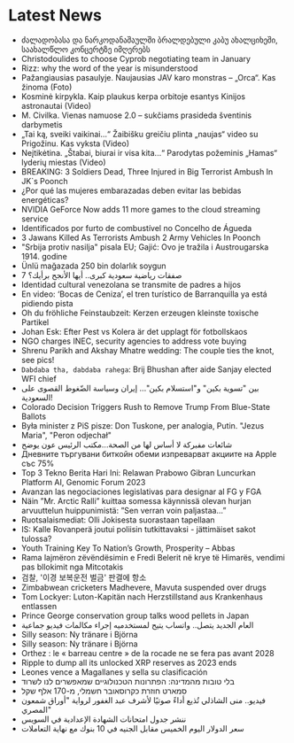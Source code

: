 # Latest News
-  ძალადობასა და ნარკოდანაშაულში ბრალდებული კაბუ ახალციხეში, საახალწლო კონცერტზე იმღერებს
-  Christodoulides to choose Cyprob negotiating team in January
-  Rizz: why the word of the year is misunderstood
-  Pažangiausias pasaulyje. Naujausias JAV karo monstras – „Orca“. Kas žinoma (Foto)
-  Kosminė kirpykla. Kaip plaukus kerpa orbitoje esantys Kinijos astronautai (Video)
-  M. Civilka. Vienas namuose 2.0 – sukčiams prasideda šventinis darbymetis
-  „Tai ką, sveiki vaikinai...“ Žaibišku greičiu plinta „naujas“ video su Prigožinu. Kas vyksta (Video)
-  Neįtikėtina. „Štabai, biurai ir visa kita...“ Parodytas požeminis „Hamas“ lyderių miestas (Video)
-  BREAKING: 3 Soldiers Dead, Three Injured in Big Terrorist Ambush In JK`s Poonch
-  ¿Por qué las mujeres embarazadas deben evitar las bebidas energéticas?
-  NVIDIA GeForce Now adds 11 more games to the cloud streaming service
-  Identificados por furto de combustível no Concelho de Águeda
-  3 Jawans Killed As Terrorists Ambush 2 Army Vehicles In Poonch
-  "Srbija protiv nasilja" pisala EU; Gajić: Ovo je tražila i Austrougarska 1914. godine
-  Ünlü mağazada 250 bin dolarlık soygun
-  7 صفقات رياضية سعودية كبرى.. أيها الأنجح برأيك؟
-  Identidad cultural venezolana se transmite de padres a hijos
-  En video: ‘Bocas de Ceniza’, el tren turístico de Barranquilla ya está pidiendo pista
-  Oh du fröhliche Feinstaubzeit: Kerzen erzeugen kleinste toxische Partikel
-  Johan Esk: Efter Pest vs Kolera är det upplagt för fotbollskaos
-  NGO charges INEC, security agencies to address vote buying
-  Shrenu Parikh and Akshay Mhatre wedding: The couple ties the knot, see pics!
-  `Dabdaba tha, dabdaba rahega`: Brij Bhushan after aide Sanjay elected WFI chief
-  بين "تسوية بكين" و"استسلام بكين"... إيران وسياسة الضّغوط القصوى على السعودية!
-  Colorado Decision Triggers Rush to Remove Trump From Blue-State Ballots
-  Była minister z PiS pisze: Don Tuskone, per analogia, Putin. "Jezus Maria", "Peron odjechał"
-  شائعات مفبركة لا أساس لها من الصحة...مكتب الرئيس عون يوضح
-  Дневните търгувани биткойн обеми изпреварват акциите на Apple със 75%
-  Top 3 Tekno Berita Hari Ini: Relawan Prabowo Gibran Luncurkan Platform AI, Genomic Forum 2023
-  Avanzan las negociaciones legislativas para designar al FG y FGA
-  Näin ”Mr. Arctic Ralli” kuittaa somessa käynnissä olevan hurjan arvuuttelun huippunimistä: ”Sen verran voin paljastaa…”
-  Ruotsalaismediat: Olli Jokisesta suorastaan tapellaan
-  IS: Kalle Rovanperä joutui poliisin tutkittavaksi - jättimäiset sakot tulossa?
-  Youth Training Key To Nation’s Growth, Prosperity – Abbas
-  Rama lajmëron zëvëndësimin e Fredi Belerit në krye të Himarës, vendimi pas bllokimit nga Mitcotakis
-  검찰, '이경 보복운전 벌금' 판결에 항소
-  Zimbabwean cricketers Madhevere, Mavuta suspended over drugs
-  Tom Lockyer: Luton-Kapitän nach Herzstillstand aus Krankenhaus entlassen
-  Prince George conservation group talks wood pellets in Japan
-  العام الجديد يتصل.. واتساب يتيح لمستخدميه إجراء مكالمات فيديو جماعية
-  Silly season: Ny tränare i Björna
-  Silly season: Ny tränare i Björna
-  Orthez : le « barreau centre » de la rocade ne se fera pas avant 2028
-  Ripple to dump all its unlocked XRP reserves as 2023 ends
-  Leones vence a Magallanes y sella su clasificación
-  בלי טובות מהמדינה: הפתרונות הטכנולוגיים שמאפשרים לנו לשרוד
-  סמארט חוזרת כקרוסאובר חשמלי, מ-170 אלף שקל
-  فيديو.. منى الشاذلي تُذيع أداءً صوتيًا لأشرف عبد الغفور لرواية "أوراق شمعون المصري"
-  ننشر جدول امتحانات الشهادة الإعدادية في السويس
-  سعر الدولار اليوم الخميس مقابل الجنيه في 10 بنوك مع نهاية التعاملات
